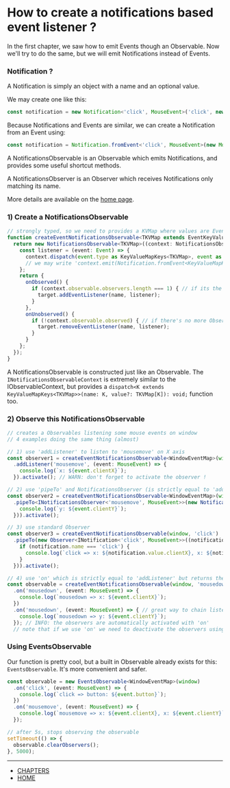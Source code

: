 # How to create a notifications based event listener ?

In the first chapter, we saw how to emit Events though an Observable.
Now we'll try to do the same, but we will emit Notifications instead of Events.

### Notification ?

A Notification is simply an object with a name and an optional value.

We may create one like this:

```ts
const notification = new Notification<'click', MouseEvent>('click', new MouseEvent('click'));
```

Because Notifications and Events are similar, we can create a Notification from an Event using:

```ts
const notification = Notification.fromEvent<'click', MouseEvent>(new MouseEvent('click'));
```

A NotificationsObservable is an Observable which emits Notifications, and provides some useful shortcut methods.

A NotificationsObserver is an Observer which receives Notifications only matching its name.

More details are available on the [home page](../README.md#notifications).


### 1) Create a NotificationsObservable

```ts
// strongly typed, so we need to provides a KVMap where values are Events
function createEventNotificationsObservable<TKVMap extends EventKeyValueMapConstraint<TKVMap>>(target: EventTarget, name: KeyValueMapKeys<TKVMap>): INotificationsObservable<TKVMap> {
  return new NotificationsObservable<TKVMap>((context: NotificationsObservableContext<TKVMap>) => {
    const listener = (event: Event) => {
      context.dispatch(event.type as KeyValueMapKeys<TKVMap>, event as KeyValueMapValues<TKVMap>); // use dispatch instead of emit
      // we may write 'context.emit(Notification.fromEvent<KeyValueMapKeys<TKVMap>, KeyValueMapValues<TKVMap>>(event));' intead
    };
    return {
      onObserved() {
        if (context.observable.observers.length === 1) { // if its the first observer to observe this observable, create a listener
          target.addEventListener(name, listener);
        }
      },
      onUnobserved() {
        if (!context.observable.observed) { // if there's no more Observers for this Observable, we can stop the listener.
          target.removeEventListener(name, listener);
        }
      }
    };
  });
}
```

A NotificationsObservable is constructed just like an Observable.
The `INotificationsObservableContext` is extremely similar to the IObservableContext, but provides a `dispatch<K extends KeyValueMapKeys<TKVMap>>(name: K, value?: TKVMap[K]): void;` function too.


### 2) Observe this NotificationsObservable

```ts
// creates a Observables listening some mouse events on window
// 4 examples doing the same thing (almost)

// 1) use 'addListener' to listen to 'mousemove' on X axis
const observer1 = createEventNotificationsObservable<WindowEventMap>(window, 'mousemove')
  .addListener('mousemove', (event: MouseEvent) => {
    console.log(`x: ${event.clientX}`);
  }).activate(); // WARN: don't forget to activate the observer !

// 2) use 'pipeTo' and NotificationsObserver (is strictly equal to 'addListener')
const observer2 = createEventNotificationsObservable<WindowEventMap>(window, 'mousemove')
  .pipeTo<INotificationsObserver<'mousemove', MouseEvent>>(new NotificationsObserver<'mousemove', MouseEvent>('mousemove', (event: MouseEvent) => {
    console.log(`y: ${event.clientY}`);
  })).activate();

// 3) use standard Observer
const observer3 = createEventNotificationsObservable(window, 'click')
  .pipeTo(new Observer<INotification<'click', MouseEvent>>((notification: INotification<'click', MouseEvent>) => {
    if (notification.name === 'click') {
      console.log(`click => x: ${notification.value.clientX}, x: ${notification.value.clientY}`);
    }
  })).activate();

// 4) use 'on' which is strictly equal to 'addListener' but returns the observable instead of the observer
const observable = createEventNotificationsObservable(window, 'mousedown')
  .on('mousedown', (event: MouseEvent) => {
    console.log(`mousedown => x: ${event.clientX}`);
  })
  .on('mousedown', (event: MouseEvent) => { // great way to chain listeners
    console.log(`mousedown => y: ${event.clientY}`);
  }); // INFO: the observers are automatically activated with 'on'
  // note that if we use 'on' we need to deactivate the observers using observable.clearObservers() when releasing some resources !
```


### Using EventsObservable

Our function is pretty cool, but a built in Observable already exists for this: `EventsObservable`.
It's more convenient and safer.

```ts
const observable = new EventsObservable<WindowEventMap>(window)
  .on('click', (event: MouseEvent) => {
    console.log(`click => button: ${event.button}`);
  })
  .on('mousemove', (event: MouseEvent) => {
    console.log(`mousemove => x: ${event.clientX}, x: ${event.clientY}`);
  });

// after 5s, stops observing the observable
setTimeout(() => {
  observable.clearObservers();
}, 5000);
```


---
- [CHAPTERS](README.md)
- [HOME](../README.md)
